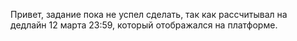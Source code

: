Привет, задание пока не успел сделать, так как рассчитывал на дедлайн 12 марта 23:59, который отображался на платформе.
